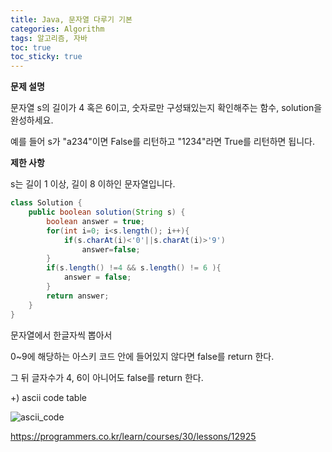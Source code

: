 ```yaml
---
title: Java, 문자열 다루기 기본
categories: Algorithm
tags: 알고리즘, 자바
toc: true
toc_sticky: true
---
```


**문제 설명**

문자열 s의 길이가 4 혹은 6이고, 숫자로만 구성돼있는지 확인해주는 함수, solution을 완성하세요. 

예를 들어 s가 "a234"이면 False를 리턴하고 "1234"라면 True를 리턴하면 됩니다.

**제한 사항**

s는 길이 1 이상, 길이 8 이하인 문자열입니다.

```java
class Solution {
    public boolean solution(String s) {
        boolean answer = true;
        for(int i=0; i<s.length(); i++){
            if(s.charAt(i)<'0'||s.charAt(i)>'9')
                answer=false;
        }
        if(s.length() !=4 && s.length() != 6 ){
            answer = false;
        }
        return answer;
    }
}
```
문자열에서 한글자씩 뽑아서 

0~9에 해당하는 아스키 코드 안에 들어있지 않다면 false를 return 한다.

그 뒤 글자수가 4, 6이 아니어도 false를 return 한다.

+) ascii code table

![ascii_code](https://user-images.githubusercontent.com/96677719/149602458-b62971bd-2cd2-4de4-8bb5-3daeb159d7be.png)

https://programmers.co.kr/learn/courses/30/lessons/12925